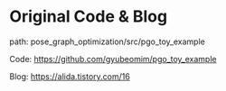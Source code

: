 # Original Code & Blog

path: pose_graph_optimization/src/pgo_toy_example

Code: https://github.com/gyubeomim/pgo_toy_example

Blog: https://alida.tistory.com/16
